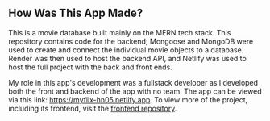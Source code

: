 ## How Was This App Made?
This is a movie database built mainly on the MERN tech stack. This repository contains code for the backend; Mongoose and MongoDB were used to create and connect the individual movie objects to a database. Render was then used to host the backend API, and Netlify was used to host the full project with the back and front ends.

My role in this app's development was a fullstack developer as I developed both the front and backend of the app with no team. The app can be viewed via this link: https://myflix-hn05.netlify.app. To view more of the project, including its frontend, visit the [frontend repository](https://github.com/myFlix-client).
